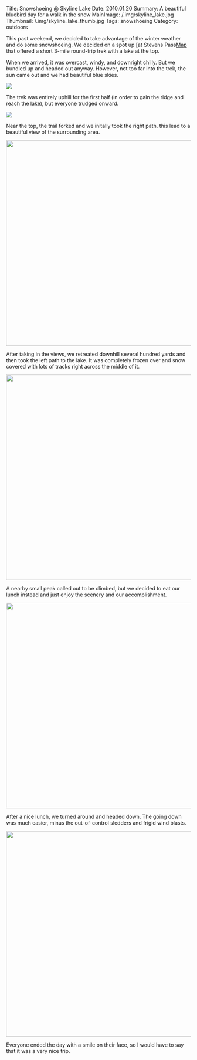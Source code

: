 Title: Snowshoeing @ Skyline Lake
Date: 2010.01.20
Summary: A beautiful bluebird day for a walk in the snow
MainImage: /.img/skyline_lake.jpg
Thumbnail: /.img/skyline_lake_thumb.jpg
Tags: snowshoeing
Category: outdoors

This past weekend, we decided to take advantage of the winter weather and do some snowshoeing. We decided on a spot up [at Stevens Pass[Map] that offered a short 3-mile round-trip trek with a lake at the top.

When we arrived, it was overcast, windy, and downright chilly. But we bundled up and headed out anyway. However, not too far into the trek, the sun came out and we had beautiful blue skies.

<p><img src="/.img/outdoors/skylinesnowshoe/headingout.jpg" class="smallimg" /></p>

The trek was entirely uphill for the first half (in order to gain the ridge and reach the lake), but everyone trudged onward.

<p><img src="/.img/outdoors/skylinesnowshoe/longhill.jpg" class="smallimg" /></p>

Near the top, the trail forked and we initally took the right path. this lead to a beautiful view of the surrounding area.

<p><img src="/.img/outdoors/skylinesnowshoe/atthetop.jpg" width="560"></p>

After taking in the views, we retreated downhill several hundred yards and then took the left path to the lake. It was completely frozen over and snow covered with lots of tracks right across the middle of it.

<p><img src="/.img/outdoors/skylinesnowshoe/atthelake.jpg" width="560"></p>

A nearby small peak called out to be climbed, but we decided to eat our lunch instead and just enjoy the scenery and our accomplishment.

<p><img src="/.img/outdoors/skylinesnowshoe/frozenlake.jpg" width="560"></p>

After a nice lunch, we turned around and headed down. The going down was much easier, minus the out-of-control sledders and frigid wind blasts.

<p><img src="/.img/outdoors/skylinesnowshoe/alldone.jpg" width="560"></p>

Everyone ended the day with a smile on their face, so I would have to say that it was a very nice trip.

[Map]: http://maps.google.com/maps?hl=en&amp;q=Stevens+Pass,+Leavenworth,+WA+98826&amp;ie=UTF8&amp;hq=&amp;hnear=Stevens+Pass,+Leavenworth,+Chelan,+Washington+98826&amp;ll=47.75127,-121.090879&amp;spn=0.021092,0.038195&amp;t=h&amp;z=15
